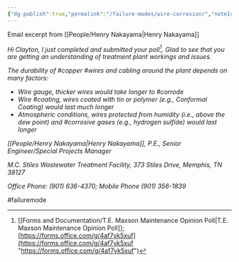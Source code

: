 ```yaml
---
{"dg-publish":true,"permalink":"/failure-modes/wire-corrosion/","noteIcon":"","created":"2025-05-20T09:18:16.187-05:00"}
---
```


Email excerpt from [[People/Henry Nakayama\|Henry Nakayama]]

*Hi Clayton, I just completed and submitted your poll[^1]. Glad to see that you are getting an understanding of treatment plant workings and issues.*

*The durability of #copper #wires and cabling around the plant depends on many factors:*

- *Wire gauge, thicker wires would take longer to #corrode*
- *Wire #coating, wires coated with tin or polymer (e.g., Conformal Coating) would last much longer*
- *Atmospheric conditions, wires protected from humidity (i.e., above the dew point) and #corrosive gases (e.g., hydrogen sulfide) would last longer*

*[[People/Henry Nakayama\|Henry Nakayama]], P.E., Senior Engineer/Special Projects Manager*

*M.C. Stiles Wastewater Treatment Facility, 373 Stiles Drive, Memphis, TN 38127*

*Office Phone: (901) 636-4370; Mobile Phone (901) 356-1839*

[^1]:[[Forms and Documentation/T.E. Maxson Maintenance Opinion Poll\|T.E. Maxson Maintenance Opinion Poll]];  [https://forms.office.com/g/4af7yk5xuf](https://forms.office.com/g/4af7yk5xuf "https://forms.office.com/g/4af7yk5xuf")

#failuremode

